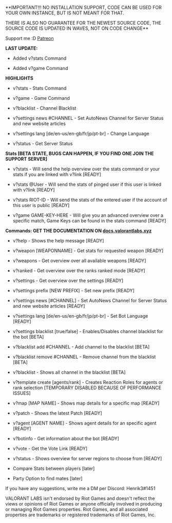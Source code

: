

**IMPORTANT!!! NO INSTALLATION SUPPORT, CODE CAN BE USED FOR YOUR OWN INSTANCE, BUT IS NOT MEANT FOR THAT. 

THERE IS ALSO NO GUARANTEE FOR THE NEWEST SOURCE CODE, THE SOURCE CODE IS UPDATED IN WAVES, NOT ON CODE CHANGE**

Support me :D [Patreon](https://www.patreon.com/valorantlabs)

**LAST UPDATE:**

- Added v?stats Command

- Added v?game Command

**HIGHLIGHTS**

- v?stats - Stats Command

- v?game - Game Command

- v?blacklist - Channel Blacklist

- v?settings news #CHANNEL - Set AutoNews Channel for Server Status and new website articles

- v?settings lang [de/en-us/en-gb/fr/jp/pt-br] - Change Language

- v?status - Get Server Status




**Stats [BETA STATE, BUGS CAN HAPPEN, IF YOU FIND ONE JOIN THE SUPPORT SERVER]** 

- v?stats - Will send the help overview over the stats command or your stats if you are linked with v?link [READY]

- v?stats @User - Will send the stats of pinged user if this user is linked with v?link [READY]

- v?stats RIOT-ID - Will send the stats of the entered user if the account of this user is public [READY]

- v?game GAME-KEY-HERE - Will give you an advanced overview over a specific match, Game Keys can be found in the stats command [READY]




**Commands: GET THE DOCUMENTATION ON [docs.valorantlabs.xyz](docs.valorantlabs.xyz)**

- v?help - Shows the help message [READY]

- v?weapon [WEAPONNAME] - Get stats for requested weapon [READY]

- v?weapons - Get overview over all available weapons [READY]

- v?ranked - Get overview over the ranks ranked mode [READY]

- v?settings - Get overview over the settings [READY]

- v?settings prefix [NEW PREFIX] - Set new prefix [READY]

- v?settings news [#CHANNEL] - Set AutoNews Channel for Server Status and new website articles [READY]

- v?settings lang [de/en-us/en-gb/fr/jp/pt-br] - Set Bot Language [READY]

- v?settings blacklist [true/false] - Enables/Disables channel blacklist for the bot [BETA]

- v?blacklist add #CHANNEL - Add channel to the blacklist [BETA]

- v?blacklist remove #CHANNEL - Remove channel from the blacklist [BETA]

- v?blacklist - Shows all channel in the blacklist [BETA]

- v?template create [agents/rank] - Creates Reaction Roles for agents or rank selection [TEMPORARY DISABLED BECAUSE OF PERFORMANCE ISSUES]

- v?map [MAP NAME] - Shows map details for a specific map [READY]

- v?patch - Shows the latest Patch [READY]

- v?agent [AGENT NAME] - Shows agent details for an specific agent [READY]

- v?botinfo - Get information about the bot [READY]

- v?vote - Get the Vote Link [READY]

- v?status - Shows overview for server regions to choose from [READY]


- Compare Stats between players [later]

- Party Option to find mates [later]

If you have any suggestions, write me a DM per Discord: Henrik3#1451

VALORANT LABS isn't endorsed by Riot Games and doesn't reflect the views or opinions of Riot Games or anyone officially involved in producing or managing Riot Games properties. Riot Games, and all associated properties are trademarks or registered trademarks of Riot Games, Inc.
